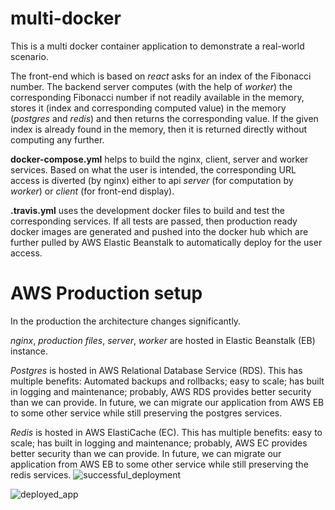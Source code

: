 # multi-docker

This is a multi docker container application to demonstrate a real-world scenario.

The front-end which is based on *react* asks for an index of the Fibonacci number.
The backend server computes (with the help of *worker*) the corresponding Fibonacci number if not readily available in the memory, stores it (index and corresponding computed value) in the memory (*postgres* and *redis*) and then returns the corresponding value.
If the given index is already found in the memory, then it is returned directly without computing any further.

**docker-compose.yml** helps to build the nginx, client, server and worker services.
Based on what the user is intended, the corresponding URL access is diverted  (by nginx) either to api *server* (for computation by *worker*) or *client* (for front-end display).

**.travis.yml** uses the development docker files to build and test the corresponding services. If all tests are passed, then production ready docker images are generated and pushed into the docker hub which are further pulled by AWS Elastic Beanstalk to automatically deploy for the user access.


# AWS Production setup

In the production the architecture changes significantly.

*nginx*, *production files*, *server*, *worker* are hosted in Elastic Beanstalk (EB) instance.

*Postgres* is hosted in AWS Relational Database Service (RDS). 
This has multiple benefits: Automated backups and rollbacks; easy to scale; has built in logging and maintenance; probably, AWS RDS provides better security than we can provide. In future, we can migrate our application from AWS EB to some other service while still preserving the postgres services.

*Redis* is hosted in AWS ElastiCache (EC). 
This has multiple benefits: easy to scale; has built in logging and maintenance; probably, AWS EC provides better security than we can provide. In future, we can migrate our application from AWS EB to some other service while still preserving the redis services.
![successful_deployment](https://github.com/sandeep2995/multi-docker/assets/8388528/04779627-0e29-41e0-9e4b-d43f7b821f7f)

![deployed_app](https://github.com/sandeep2995/multi-docker/assets/8388528/3aa94280-9c83-4004-b0b4-96b45ff4a7d7)

